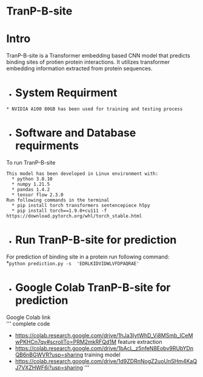 # TranP-B-site
# Intro
TranP-B-site is a Transformer embedding based CNN model that predicts binding sites of protien protein interactions. It utilizes transformer embedding information extracted from protein sequences.

* # System Requirment 
```
* NVIDIA A100 80GB has been used for training and testing process
```  
* # Software and Database requirments  
To run TranP-B-site   
```
This model has been developed in Linux environment with: 
  * python 3.8.10
  * numpy 1.21.5
  * pandas 1.4.2
  * tensor flow 2.3.0
Run following commands in the terminal 
  * pip install torch transformers sentencepiece h5py  
  * pip install torch==1.9.0+cu111 -f https://download.pytorch.org/whl/torch_stable.html
```  
* # Run TranP-B-site for prediction
For prediction of binding site in a protein run following command:  
  *``` python prediction.py -s  'EDRLKIDVIDWLVFDPAQRAE' ```  
* # Google Colab TranP-B-site for prediction
Google Colab link  
'''
complete code
 * https://colab.research.google.com/drive/1hJa3IytWhD_Vi8MSmb_ICeMwPKHCn7qy#scrollTo=PRM2mkRFQd1M
feature extraction   
 * https://colab.research.google.com/drive/1bAcL_z5nfeN8Eobv9RUbYDnQB6nBGWVR?usp=sharing 
training model   
 * https://colab.research.google.com/drive/1d9ZDRnNogZ2uoUnSHm4KaQJ7VXZHWF6i?usp=sharing 
'''
